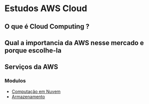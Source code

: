 # Estudos AWS Cloud
## O que é Cloud Computing ?

## Qual a importancia da AWS nesse mercado e porque escolhe-la

## Serviços da AWS
### Modulos

-  [Computação em Nuvem](/Computacao/README.md)
-  [Armazenamento](/Armazenamento/README.md)